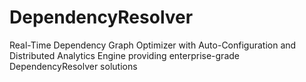 # DependencyResolver
Real-Time Dependency Graph Optimizer with Auto-Configuration and Distributed Analytics Engine providing enterprise-grade DependencyResolver solutions
